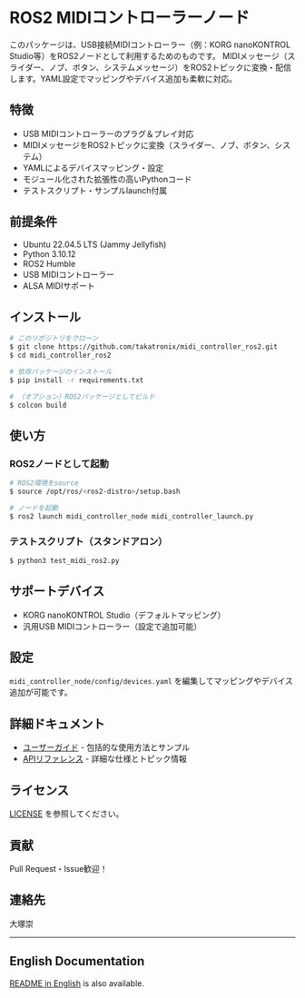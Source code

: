 # ROS2 MIDIコントローラーノード

このパッケージは、USB接続MIDIコントローラー（例：KORG nanoKONTROL Studio等）をROS2ノードとして利用するためのものです。
MIDIメッセージ（スライダー、ノブ、ボタン、システムメッセージ）をROS2トピックに変換・配信します。YAML設定でマッピングやデバイス追加も柔軟に対応。

## 特徴
- USB MIDIコントローラーのプラグ＆プレイ対応
- MIDIメッセージをROS2トピックに変換（スライダー、ノブ、ボタン、システム）
- YAMLによるデバイスマッピング・設定
- モジュール化された拡張性の高いPythonコード
- テストスクリプト・サンプルlaunch付属

## 前提条件
- Ubuntu 22.04.5 LTS (Jammy Jellyfish)
- Python 3.10.12
- ROS2 Humble
- USB MIDIコントローラー
- ALSA MIDIサポート

## インストール
```bash
# このリポジトリをクローン
$ git clone https://github.com/takatronix/midi_controller_ros2.git
$ cd midi_controller_ros2

# 依存パッケージのインストール
$ pip install -r requirements.txt

# （オプション）ROS2パッケージとしてビルド
$ colcon build
```

## 使い方
### ROS2ノードとして起動
```bash
# ROS2環境をsource
$ source /opt/ros/<ros2-distro>/setup.bash

# ノードを起動
$ ros2 launch midi_controller_node midi_controller_launch.py
```

### テストスクリプト（スタンドアロン）
```bash
$ python3 test_midi_ros2.py
```

## サポートデバイス
- KORG nanoKONTROL Studio（デフォルトマッピング）
- 汎用USB MIDIコントローラー（設定で追加可能）

## 設定
`midi_controller_node/config/devices.yaml` を編集してマッピングやデバイス追加が可能です。

## 詳細ドキュメント
- [ユーザーガイド](docs/USER_GUIDE.md) - 包括的な使用方法とサンプル
- [APIリファレンス](docs/API_REFERENCE.md) - 詳細な仕様とトピック情報

## ライセンス
[LICENSE](LICENSE) を参照してください。

## 貢献
Pull Request・Issue歓迎！

## 連絡先
大塚崇

---

## English Documentation
[README in English](docs/README_en.md) is also available.

